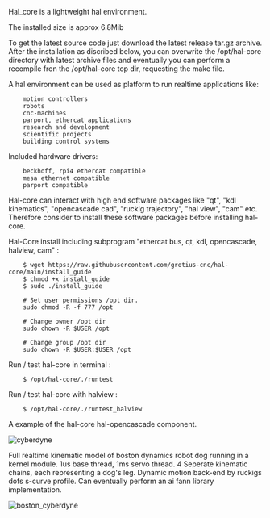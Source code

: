 Hal_core is a lightweight hal environment.

The installed size is approx 6.8Mib

To get the latest source code just download the latest release tar.gz archive.
After the installation as discribed below, you can overwrite the /opt/hal-core directory with latest archive files and eventually you
can perform a recompile fron the /opt/hal-core top dir, requesting the make file.

A hal environment can be used as platform to run realtime applications like:

		motion controllers 
		robots
		cnc-machines 
		parport, ethercat applications
		research and development 
		scientific projects
		building control systems
		
Included hardware drivers:	

		beckhoff, rpi4 ethercat compatible
		mesa ethernet compatible
		parport compatible
	   
Hal-core can interact with high end software packages like "qt", "kdl kinematics", "opencascade cad", "ruckig trajectory", "hal view", "cam" etc.
Therefore consider to install these software packages before installing hal-core. 

Hal-Core install including subprogram "ethercat bus, qt, kdl, opencascade, halview, cam" :

		$ wget https://raw.githubusercontent.com/grotius-cnc/hal-core/main/install_guide
		$ chmod +x install_guide
		$ sudo ./install_guide
		
		# Set user permissions /opt dir.
		sudo chmod -R -f 777 /opt

		# Change owner /opt dir
		sudo chown -R $USER /opt

		# Change group /opt dir
		sudo chown -R $USER:$USER /opt
	
Run / test hal-core in terminal :

		$ /opt/hal-core/./runtest

Run / test hal-core with halview :

		$ /opt/hal-core/./runtest_halview
		
A example of the hal-core hal-opencascade component.

![cyberdyne](https://user-images.githubusercontent.com/44880102/140981140-ab475f91-21ff-497b-9f54-ab2f5540c380.jpg)

Full realtime kinematic model of boston dynamics robot dog running in a kernel module.
1us base thread, 1ms servo thread.
4 Seperate kinematic chains, each representing a dog's leg.
Dynamic motion back-end by ruckigs dofs s-curve profile.
Can eventually perform an ai fann library implementation.

![boston_cyberdyne](https://user-images.githubusercontent.com/44880102/141102184-1dfd6f2e-4bbb-4cf5-b5ba-cbbbbd562764.jpg)
